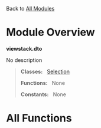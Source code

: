 Back to [All Modules](https://github.com/pyrustic/viewstack/blob/master/docs/modules/README.md#readme)

# Module Overview

**viewstack.dto**
 
No description

> **Classes:** &nbsp; [Selection](https://github.com/pyrustic/viewstack/blob/master/docs/modules/content/viewstack.dto/content/classes/Selection.md#class-selection)
>
> **Functions:** &nbsp; None
>
> **Constants:** &nbsp; None

# All Functions



